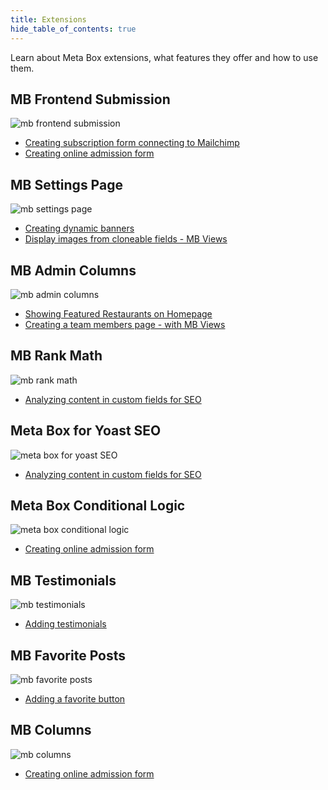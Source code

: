 ```yaml
---
title: Extensions
hide_table_of_contents: true
---
```


Learn about Meta Box extensions, what features they offer and how to use them.

<div className="category_wrap">
	<div className="tutorials_category">
		<div className="items">
			<h2 className="items_heading">MB Frontend Submission</h2>

![mb frontend submission](/tutorials/extensions-1.png)
<ul>
	<li><a href="/tutorials/create-subscription-form-connect-to-mailchimp/">Creating subscription form connecting to Mailchimp</a></li>
	<li><a href="/tutorials/create-online-admission-form/">Creating online admission form</a></li>
</ul>
		</div>
		<div className="items">
			<h2 className="items_heading">MB Settings Page</h2>

![mb settings page](/tutorials/extensions-2.png)
<ul>
	<li><a href="/tutorials/create-dynamic-banners/">Creating dynamic banners</a></li>
	<li><a href="/tutorials/display-images-cloneable-fields-mb-views/">Display images from cloneable fields - MB Views</a></li>
</ul>
		</div>
		<div className="items">
			<h2 className="items_heading">MB Admin Columns</h2>

![mb admin columns](/tutorials/extensions-6.png)
<ul>
	<li><a href="/tutorials/show-featured-products-meta-box-elementor-wp-grid-builder/">Showing Featured Restaurants on Homepage </a></li>
	<li><a href="/tutorials/create-team-members-page-mb-views/">Creating a team members page - with MB Views</a></li>
</ul>
		</div>
		 <div className="items">
			<h2 className="items_heading">MB Rank Math</h2>

![mb rank math](/tutorials/extensions-4.png)
<ul>
	<li><a href="/tutorials/analyze-content-seo-rank-math/">Analyzing content in custom fields for SEO</a></li>
</ul>
		</div>
		<div className="items">
			<h2 className="items_heading">Meta Box for Yoast SEO</h2>

![meta box for yoast SEO](/tutorials/extensions-5.png)
<ul>
	<li><a href="/tutorials/analyze-content-yoast-seo/">Analyzing content in custom fields for SEO</a></li>
</ul>
		</div>
		<div className="items">
			<h2 className="items_heading">Meta Box Conditional Logic</h2>

![meta box conditional logic](/tutorials/extensions-3.png)
<ul>
	<li><a href="/tutorials/create-online-admission-form/">Creating online admission form</a></li>
</ul>
		</div>
		<div className="items">
			<h2 className="items_heading">MB Testimonials</h2>

![mb testimonials](/tutorials/extensions-8.png)
<ul>
	<li><a href="/tutorials/add-testimonials/">Adding testimonials</a></li>
</ul>
		</div>
		<div className="items">
			<h2 className="items_heading">MB Favorite Posts</h2>

![mb favorite posts](/tutorials/extensions-7.png)
<ul>
	<li><a href="/tutorials/add-favorite-button/"> Adding a favorite button</a></li>
</ul>
		</div>
		<div className="items">
			<h2 className="items_heading">MB Columns</h2>

![mb columns](/tutorials/extensions-9.png)
<ul>
	<li><a href="/tutorials/create-online-admission-form/">Creating online admission form</a></li>
</ul>
		</div>
	</div>
</div>

